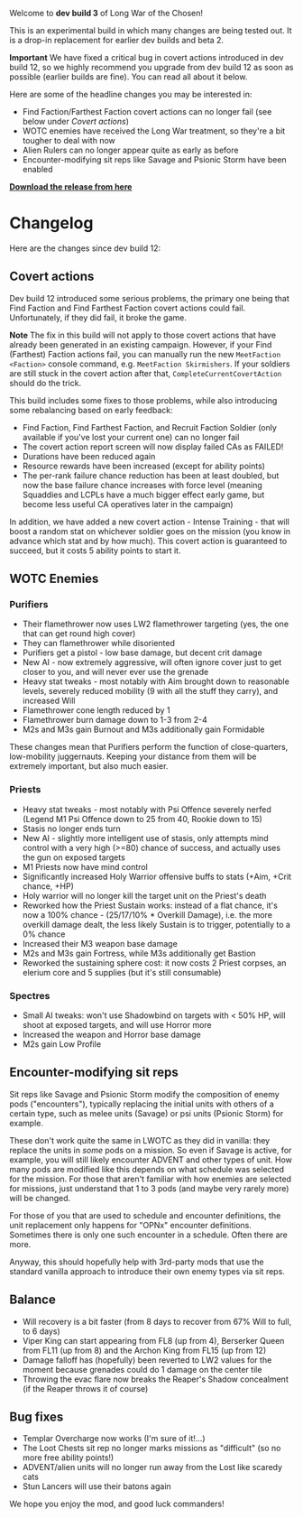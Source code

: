 Welcome to **dev build 3** of Long War of the Chosen!

This is an experimental build in which many changes are being tested out. It is a drop-in replacement for earlier dev builds and beta 2.

**Important** We have fixed a critical bug in covert actions introduced in dev build 12, so we highly recommend you upgrade from dev build 12 as soon as possible (earlier builds are fine). You can read all about it below.

Here are some of the headline changes you may be interested in:

* Find Faction/Farthest Faction covert actions can no longer fail (see below under *Covert actions*)
* WOTC enemies have received the Long War treatment, so they're a bit tougher to deal with now
* Alien Rulers can no longer appear quite as early as before
* Encounter-modifying sit reps like Savage and Psionic Storm have been enabled

**[Download the release from here](https://www.dropbox.com/s/tw3o0ncooyay5ow/lwotc-dev-0013.zip?dl=0)**

# Changelog

Here are the changes since dev build 12:

## Covert actions

Dev build 12 introduced some serious problems, the primary one being that Find Faction and Find Farthest Faction covert actions could fail. Unfortunately, if they did fail, it broke the game.

**Note** The fix in this build will not apply to those covert actions that have already been generated in an existing campaign. However, if your Find (Farthest) Faction actions fail, you can manually run the new `MeetFaction <Faction>` console command, e.g. `MeetFaction Skirmishers`. If your soldiers are still stuck in the covert action after that, `CompleteCurrentCovertAction` should do the trick.

This build includes some fixes to those problems, while also introducing some rebalancing based on early feedback:

* Find Faction, Find Farthest Faction, and Recruit Faction Soldier (only available if you've lost your current one) can no longer fail
* The covert action report screen will now display failed CAs as FAILED!
* Durations have been reduced again
* Resource rewards have been increased (except for ability points)
* The per-rank failure chance reduction has been at least doubled, but now the base failure chance increases with force level (meaning Squaddies and LCPLs have a much bigger effect early game, but become less useful CA operatives later in the campaign)

In addition, we have added a new covert action - Intense Training - that will boost a random stat on whichever soldier goes on the mission (you know in advance which stat and by how much). This covert action is guaranteed to succeed, but it costs 5 ability points to start it.

## WOTC Enemies

### Purifiers

* Their flamethrower now uses LW2 flamethrower targeting (yes, the one that can get round high cover)
* They can flamethrower while disoriented
* Purifiers get a pistol - low base damage, but decent crit damage
* New AI - now extremely aggressive, will often ignore cover just to get closer to you, and will never ever use the grenade
* Heavy stat tweaks - most notably with Aim brought down to reasonable levels, severely reduced mobility (9 with all the stuff they carry), and increased Will
* Flamethrower cone length reduced by 1
* Flamethrower burn damage down to 1-3 from 2-4
* M2s and M3s gain Burnout and M3s additionally gain Formidable

These changes mean that Purifiers perform the function of close-quarters, low-mobility juggernauts. Keeping your distance from them will be extremely important, but also much easier.

### Priests

* Heavy stat tweaks - most notably with Psi Offence severely nerfed (Legend M1 Psi Offence down to 25 from 40, Rookie down to 15)
* Stasis no longer ends turn
* New AI - slightly more intelligent use of stasis, only attempts mind control with a very high (>=80) chance of success, and actually uses the gun on exposed targets
* M1 Priests now have mind control
* Significantly increased Holy Warrior offensive buffs to stats (+Aim, +Crit chance, +HP)
* Holy warrior will no longer kill the target unit on the Priest's death
* Reworked how the Priest Sustain works: instead of a flat chance, it's now a 100% chance - (25/17/10% * Overkill Damage), i.e. the more overkill damage dealt, the less likely Sustain is to trigger, potentially to a 0% chance
* Increased their M3 weapon base damage
* M2s and M3s gain Fortress, while M3s additionally get Bastion
* Reworked the sustaining sphere cost: it now costs 2 Priest corpses, an elerium core and 5 supplies (but it's still consumable)

### Spectres

* Small AI tweaks: won't use Shadowbind on targets with < 50% HP, will shoot at exposed targets, and will use Horror more
* Increased the weapon and Horror base damage
* M2s gain Low Profile

## Encounter-modifying sit reps

Sit reps like Savage and Psionic Storm modify the composition of enemy pods ("encounters"), typically replacing the initial units with others of a certain type, such as melee units (Savage) or psi units (Psionic Storm) for example.

These don't work quite the same in LWOTC as they did in vanilla: they replace the units in *some* pods on a mission. So even if Savage is active, for example, you will still likely encounter ADVENT and other types of unit. How many pods are modified like this depends on what schedule was selected for the mission. For those that aren't familiar with how enemies are selected for missions, just understand that 1 to 3 pods (and maybe very rarely more) will be changed.

For those of you that are used to schedule and encounter definitions, the unit replacement only happens for "OPNx" encounter definitions. Sometimes there is only one such encounter in a schedule. Often there are more.

Anyway, this should hopefully help with 3rd-party mods that use the standard vanilla approach to introduce their own enemy types via sit reps.

## Balance

* Will recovery is a bit faster (from 8 days to recover from 67% Will to full, to 6 days)
* Viper King can start appearing from FL8 (up from 4), Berserker Queen from FL11 (up from 8) and the Archon King from FL15 (up from 12)
* Damage falloff has (hopefully) been reverted to LW2 values for the moment because grenades could do 1 damage on the center tile
* Throwing the evac flare now breaks the Reaper's Shadow concealment (if the Reaper throws it of course)

## Bug fixes

* Templar Overcharge now works (I'm sure of it!...)
* The Loot Chests sit rep no longer marks missions as "difficult" (so no more free ability points!)
* ADVENT/alien units will no longer run away from the Lost like scaredy cats
* Stun Lancers will use their batons again

We hope you enjoy the mod, and good luck commanders!
